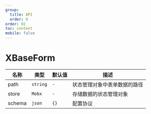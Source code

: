 ```yaml
---
group:
  title: API
  order: 0
order: 02
toc: content
mobile: false
---
```


# XBaseForm

| 名称   | 类型     | 默认值 | 描述                         |
| ------ | -------- | ------ | ---------------------------- |
| path   | `string` | `-`    | 状态管理对象中表单数据的路径 |
| store  | `Mobx`   | `-`    | 存储数据的状态管理对象       |
| schema | `json`   | `{}`   | 配置协议                     |

